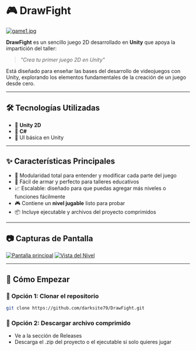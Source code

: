 # 🎮 DrawFight

[![game1.jpg](https://i.postimg.cc/BbcByPyn/game1.jpg)](https://postimg.cc/V0vt0vmx) <!-- Reemplaza este link con el de tu banner personalizado -->

**DrawFight** es un sencillo juego 2D desarrollado en **Unity** que apoya la impartición del taller:  
> *"Crea tu primer juego 2D en Unity"*

Está diseñado para enseñar las bases del desarrollo de videojuegos con Unity, explorando los elementos fundamentales de la creación de un juego desde cero.

---

## 🛠️ Tecnologías Utilizadas

- 🧱 **Unity 2D**
- 💬 **C#**
- 🎨 UI básica en Unity

---

## ✨ Características Principales

- 🔄 Modularidad total para entender y modificar cada parte del juego
- 🧩 Fácil de armar y perfecto para talleres educativos
- 📈 Escalable: diseñado para que puedas agregar más niveles o funciones fácilmente
- 🎮 Contiene un **nivel jugable** listo para probar
- 📦 Incluye ejecutable y archivos del proyecto comprimidos

---

## 📷 Capturas de Pantalla

<!-- Reemplaza estos enlaces con tus imágenes reales subidas al repositorio o a un servidor de imágenes -->

[![Pantalla principal](https://i.postimg.cc/gkmDh4XX/Start.jpg)](https://postimg.cc/239hRQxr)
[![Vista del Nivel](https://i.postimg.cc/BbcByPyn/game1.jpg)](https://postimg.cc/V0vt0vmx)

---

## 🚀 Cómo Empezar

### 🔧 Opción 1: Clonar el repositorio

```bash
git clone https://github.com/darksite79/DrawFight.git
```
### 🔧 Opción 2: Descargar archivo comprimido
- Ve a la sección de Releases
- Descarga el .zip del proyecto o el ejecutable si solo quieres jugar
